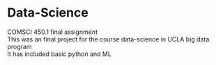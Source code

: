 # Data-Science  

COMSCI 450.1 final assignment  
This was an final project for the course data-science in UCLA big data program  
It has included basic python and ML
